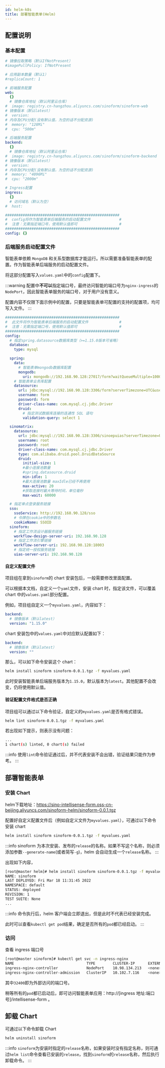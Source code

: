 ```yaml
---
id: helm-k8s
title: 部署智能表单(Helm)
---
```


## 配置说明

### 基本配置

```yaml title=values.yaml
# 镜像拉取策略（默认IfNotPresent）
#imagePullPolicy: IfNotPresent

# 应用副本数量（默认1）
#replicaCount: 1

# 前端服务配置
web:
  {}
  # 镜像仓库地址（默认阿里云仓库）
#  image: registry.cn-hangzhou.aliyuncs.com/sinoform/sinoform-web
# 镜像版本（默认latest）
#  version:
# 内存及CPU分配(没有默认值，为空的话不分配资源)
#  memory: "128Mi"
#  cpu: "500m"

# 后端服务配置
backend:
  {}
  # 镜像仓库地址（默认阿里云仓库）
#  image: registry.cn-hangzhou.aliyuncs.com/sinoform/sinoform-backend
# 镜像版本（默认latest）
#  version:
# 内存及CPU分配(没有默认值，为空的话不分配资源)
#  memory: "4096Mi"
#  cpu: "2000m"

# Ingress配置
ingress:
  {}
  # 访问域名（默认为空）
#  host:

####################################################
#  config将作为智能表单后端服务的启动配置文件             #
#  注意：无需指定端口号，使用默认值即可                   #
####################################################
config: {}
```

### 后端服务启动配置文件

智能表单依赖 `MongoDB` 和关系型数据库才能运行。所以需要准备智能表单的配置。作为智能表单后端服务的启动配置文件。

将这部分配置写入`values.yaml`中的`config`配置下。

:::warning
配置中**不可以**指定端口号，最终访问智能的端口号为`nginx-ingress`的`NodePort`，因此智能表单服务的端口号，对于用户没有意义。

配置内容不仅限下面示例中的配置，只要是智能表单可配置的支持的配置项，均可写入文件。
:::

```yaml title=values.yaml
####################################################
#  此文件将作为智能表单后端服务的启动配置文件              #
#  注意：无需指定端口号，使用默认值即可                   #
####################################################
config:
  # 指定spring.datasource数据库类型（>=1.15.0版本可省略）
  database:
    type: mysql

  spring:
    data:
      # 智能表单mongodb数据库配置
      mongodb:
        uri: mongodb://192.168.90.128:27017/form?waitQueueMultiple=1000
    # 智能表单业务库配置
    datasource:
      url: jdbc:mysql://192.168.90.128:3306/form?serverTimezone=UTC&useUnicode=true&characterEncoding=UTF-8&allowMultiQueries=true&useSSL=false&allowPublicKeyRetrieval=true
      username: form
      password: form
      driver-class-name: com.mysql.cj.jdbc.Driver
      druid:
        # 指定测试数据库连接的连通性 SQL 语句
        validation-query: select 1

  sinomatrix:
    datasource:
      url: jdbc:mysql://192.168.90.128:3306/sinoepuias?serverTimezone=UTC&useUnicode=true&characterEncoding=UTF-8&allowMultiQueries=true&useSSL=false&allowPublicKeyRetrieval=true
      username: root
      password: root
      driver-class-name: com.mysql.cj.jdbc.Driver
      type: com.alibaba.druid.pool.DruidDataSource
      druid:
        initial-size: 1
        #最小连接池数量
        #spring.datasource.druid
        min-idle: 1
        #最大连接池数量 maxIdle已经不再使用
        max-active: 20
        #获取连接时最大等待时间，单位毫秒
        max-wait: 60000

  # 指定单点登录服务链接
  sso:
    ssoService: http://192.168.90.128/sso
    # 令牌在cookie中的参数名
    cookieName: SSOID
  sinoform:
    # 指定工作流设计器服务链接
    workflow-design-server-uri: 192.168.90.128
    # 指定工作流引擎链接
    workflow-server-uri: 192.168.90.128:18003
    # 指定统一授权服务链接
    uias-server-uri: 192.168.90.128
```

#### 自定义配置文件

项目组在拿到`sinoform`的 chart 安装包后，一般需要修改里面配置。

可以根据本文档，自定义一个`yaml`文件，安装 chart 时，指定该文件，可以覆盖 chart 中的`values.yaml`部分配置。

例如，项目组自定义一个`myvalues.yaml`，内容如下：

```yaml
backend:
  # 镜像版本（默认latest）
  version: "1.15.0"
```

chart 安装包中的`values.yaml`中对应默认配置如下：

```yaml
backend:
  # 镜像版本（默认latest）
  version: ""
```

那么，可以如下命令安装这个 chart：

```bash
helm install sinoform sinoform-0.0.1.tgz -f myvalues.yaml
```

此时安装智能表单后端服务版本为`1.15.0`，默认版本为`latest`。其他配置不会改变，仍将使用默认值。

#### 验证配置文件格式是否正确

项目组可以通过以下命令验证，自定义的`myvalues.yaml`是否有格式错误。

```bash
helm lint sinoform-0.0.1.tgz -f myvalues.yaml
```

若出现如下提示，则表示没有问题：

```bash
...
1 chart(s) linted, 0 chart(s) failed
```

:::info
使用`lint`命令验证通过后，并不代表安装不会出错，验证结果只能作为参考。
:::



## 部署智能表单

### 安装 Chart

helm下载地址：https://sino-intellisense-form.oss-cn-beijing.aliyuncs.com/sinoform-helm/sinoform-0.0.1.tgz

配置好自定义配置文件后（例如自定义文件为`myvalues.yaml`），可通过以下命令安装 chart

```bash
helm install sinoform sinoform-0.0.1.tgz -f myvalues.yaml
```

:::info
sinoform 为本次安装、发布的`release`的名称。如果不写这个名称，则必须添加参数`--generate-name`(或者简写`-g`)，helm 会自动生成一个`release`名称。
:::

出现如下内容，

```bash
[root@master helm]# helm install sinoform sinoform-0.0.1.tgz -f myvalues.yaml
NAME: sinoform
LAST DEPLOYED: Fri Mar 18 11:31:45 2022
NAMESPACE: default
STATUS: deployed
REVISION: 1
TEST SUITE: None
...
```

:::info
命令执行后，helm 客户端会立即退出，但是此时不代表已经安装完成。

此时可以查看`kubectl get pod`结果，确定是否所有的`pod`都已经启动。
:::



### 访问

查看 ingress 端口号

```bash
[root@master sinoform]# kubectl get svc -n ingress-nginx
NAME                                 TYPE        CLUSTER-IP      EXTERNAL-IP   PORT(S)                      AGE
ingress-nginx-controller             NodePort    10.98.134.213   <none>        80:32400/TCP,443:31962/TCP   41h
ingress-nginx-controller-admission   ClusterIP   10.102.7.116    <none>        443/TCP                      41h
```

其中`32400`即为外部访问的端口号。

稍等所有的`pod`都已启动后，即可访问智能表单应用：http://[ingress 地址:端口号]/intellisense-form 。

## 卸载 Chart

可通过以下命令卸载 Chart

```bash
helm uninstall sinoform
```

:::info
`sinoform`为安装时指定的`release`名称，如果安装时没有指定名称，则可通过`helm list`命令查看已安装的`release`，找到`sinoform`的`release`名称，然后执行卸载命令。
:::
